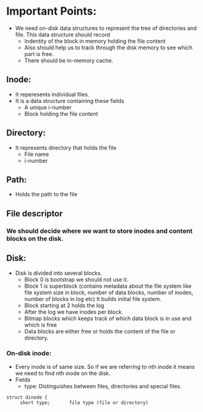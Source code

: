 # Important Points:
- We need on-disk data structures to represent the tree of directories and file. This data structure should record 
  - Indentity of the block in memory holding the file content
  - Also should help us to track through the disk memory to see which part is free.
  - There should be in-memory cache. 
## Inode:
- It reperesents individual files. 
- It is a data structure containing these fields
  - A unique i-number
  - Block holding the file content
## Directory:
- It represents directory that holds the file 
  - File name 
  - i-number
## Path:
- Holds the path to the file
## File descriptor

### We should decide where we want to store inodes and content blocks on the disk. 
## Disk:
- Disk is divided into several blocks. 
  - Block 0 is bootstrap we should not use it. 
  - Block 1 is superblock (contains metadata about the file system like
                           file system size in block, 
                           number of data blocks, 
                           number of inodes,
                           number of blocks in log etc)
    It builds initial file system.
  - Block starting at 2 holds the log 
  - After the log we have inodes per block.
  - Bitmap blocks which keeps track of which data block is in use and which is free
  - Data blocks are either free or holds the content of the file or directory.
  
 ### On-disk inode:
 - Every inode is of same size. So if we are referring to nth inode it means we need to find nth inode on the disk. 
 - Fields 
   - type: Distinguishes between files, directories and special files. 
 ```
 struct dinode {
      short type;       file type (file or directory)
      
